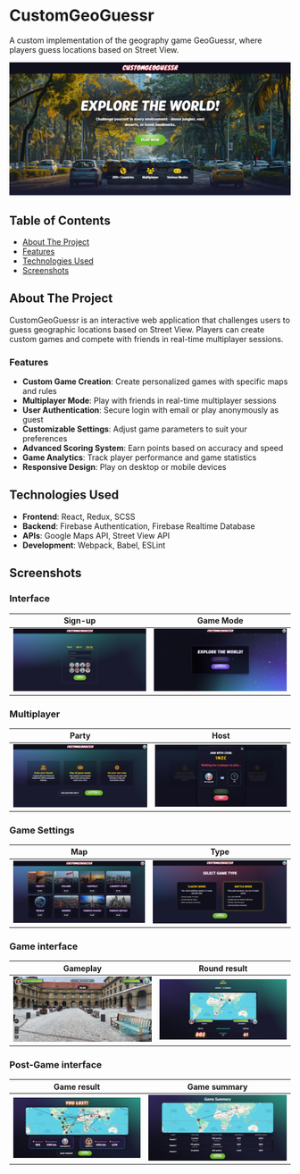 # CustomGeoGuessr

A custom implementation of the geography game GeoGuessr, where players guess locations based on Street View.

![Landing Page](/docs/images/landing-page.png)

## Table of Contents

- [About The Project](#about-the-project)
- [Features](#features)
- [Technologies Used](#technologies-used)
- [Screenshots](#screenshots)

## About The Project

CustomGeoGuessr is an interactive web application that challenges users to guess geographic locations based on Street View. Players can create custom games and compete with friends in real-time multiplayer sessions.

### Features

- **Custom Game Creation**: Create personalized games with specific maps and rules
- **Multiplayer Mode**: Play with friends in real-time multiplayer sessions
- **User Authentication**: Secure login with email or play anonymously as guest
- **Customizable Settings**: Adjust game parameters to suit your preferences
- **Advanced Scoring System**: Earn points based on accuracy and speed
- **Game Analytics**: Track player performance and game statistics
- **Responsive Design**: Play on desktop or mobile devices

## Technologies Used

- **Frontend**: React, Redux, SCSS
- **Backend**: Firebase Authentication, Firebase Realtime Database
- **APIs**: Google Maps API, Street View API
- **Development**: Webpack, Babel, ESLint

## Screenshots

### Interface

| Sign-up                             | Game Mode                               |
| ----------------------------------- | --------------------------------------- |
| ![Sign-up](docs/images/sign-up.png) | ![Game Mode](docs/images/game-mode.png) |

### Multiplayer

| Party                                 | Host                          |
| ------------------------------------- | ----------------------------- |
| ![Party](docs/images/multiplayer.png) | ![Host](docs/images/host.png) |

### Game Settings

| Map                         | Type                               |
| --------------------------- | ---------------------------------- |
| ![Map](docs/images/map.png) | ![Type](docs/images/game-type.png) |

### Game interface

| Gameplay                         | Round result                                  |
| -------------------------------- | --------------------------------------------- |
| ![Map](docs/images/gameplay.png) | ![Round Result](docs/images/round-result.png) |

### Post-Game interface

| Game result                                 | Game summary                                  |
| ------------------------------------------- | --------------------------------------------- |
| ![Game Result](docs/images/game-result.png) | ![Game Summary](docs/images/game-summary.png) |
